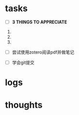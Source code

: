 # tasks
- [ ] **3 THINGS TO APPRECIATE**
1. 
2. 
3. 
- [ ] 尝试使用zotero阅读pdf并做笔记
- [ ] 学会git提交


# logs





# thoughts
